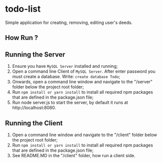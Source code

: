 # todo-list
Simple application for creating, removing, editing user's deeds.

## How Run ?

## Running the Server
1. Ensure you have `MySQL Server` installed and running;
2. Open a command line Client of `MySQL Server`. After enter password you must create a database. Write: `create database Todo`;
3. Onwards, open a command line window and navigate to the "/server" folder below the project root folder;
4. Run ``npm install or yarn install`` to install all required npm packages that are defined in the package.json file;
5. Run node server.js to start the server, by default it runs at http://localhost:8080.

## Running the Client
1. Open a command line window and navigate to the "/client" folder below the project root folder;
2. Run ``npm install or yarn install`` to install all required npm packages that are defined in the package.json file;
3. See README.MD in the "/client" folder, how run a client side.